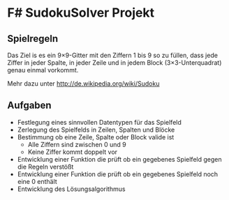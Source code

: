 # F# SudokuSolver Projekt

## Spielregeln

Das Ziel is es ein 9×9-Gitter mit den Ziffern 1 bis 9 so zu füllen, dass jede Ziffer in jeder Spalte, in jeder Zeile und in jedem Block (3×3-Unterquadrat) genau einmal vorkommt.

Mehr dazu unter http://de.wikipedia.org/wiki/Sudoku

## Aufgaben

* Festlegung eines sinnvollen Datentypen für das Spielfeld
* Zerlegung des Spielfelds in Zeilen, Spalten und Blöcke
* Bestimmung ob eine Zeile, Spalte oder Block valide ist
  * Alle Ziffern sind zwischen 0 und 9
  * Keine Ziffer kommt doppelt vor
* Entwicklung einer Funktion die prüft ob ein gegebenes Spielfeld gegen die Regeln verstößt
* Entwicklung einer Funktion die prüft ob ein gegebenes Spielfeld noch eine 0 enthält
* Entwicklung des Lösungsalgorithmus